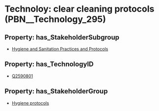 # Technoloy: __clear cleaning protocols__ (PBN__Technology_295)

## Property: has_StakeholderSubgroup

* [Hygiene and Sanitation Practices and Protocols](PBN__TechSubgroup_60)

## Property: has_TechnologyID

* [Q2590801](Q2590801)

## Property: has_StakeholderGroup

* [Hygiene protocols](PBN__TechGroup_9)

